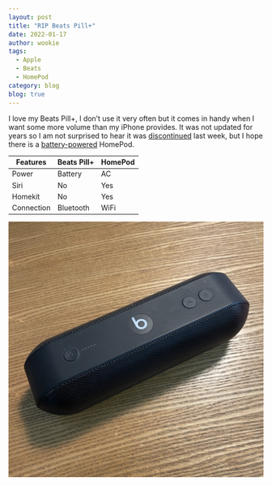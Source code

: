 ```yaml
---
layout: post
title: "RIP Beats Pill+"
date: 2022-01-17
author: wookie
tags:
  - Apple
  - Beats
  - HomePod
category: blog
blog: true
---
```


I love my Beats Pill+, I don’t use it very often but it comes in handy when I want some more volume than my iPhone provides. It was not updated for years so I am not surprised to hear it was [discontinued](https://9to5mac.com/2022/01/10/apple-discontinues-beats-pill-plus/) last week, but I hope there is a [battery-powered](https://appleinsider.com/articles/22/01/16/apple-once-prototyped-homepod-with-battery-power?utm_source=&utm_medium=&utm_campaign=RSS) HomePod. 


| Features | Beats Pill+ | HomePod |
| --------- | ------  | ----------|
| Power | Battery | AC |
| Siri | No | Yes |
| Homekit | No | Yes |
| Connection | Bluetooth | WiFi |


![Beats Pill+](/assets/beatspillplus.jpeg)